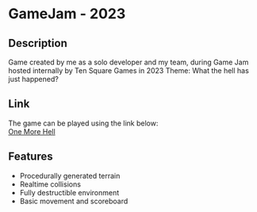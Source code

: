 # GameJam - 2023

## Description
Game created by me as a solo developer and my team, during Game Jam hosted internally by Ten Square Games in 2023
Theme: What the hell has just happened?

## Link
The game can be played using the link below:  
[One More Hell](https://kmiecis.itch.io/one-more-hell)

## Features
- Procedurally generated terrain
- Realtime collisions
- Fully destructible environment
- Basic movement and scoreboard
